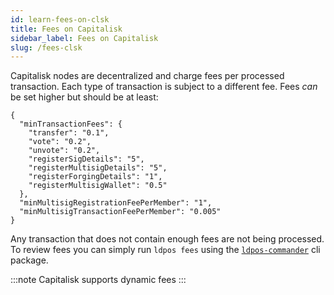 ```yaml
---
id: learn-fees-on-clsk
title: Fees on Capitalisk
sidebar_label: Fees on Capitalisk
slug: /fees-clsk
---
```


Capitalisk nodes are decentralized and charge fees per processed transaction. Each type of transaction is subject to a different fee. Fees _can_ be set higher but should be at least:

```
{
  "minTransactionFees": {
    "transfer": "0.1",
    "vote": "0.2",
    "unvote": "0.2",
    "registerSigDetails": "5",
    "registerMultisigDetails": "5",
    "registerForgingDetails": "1",
    "registerMultisigWallet": "0.5"
  },
  "minMultisigRegistrationFeePerMember": "1",
  "minMultisigTransactionFeePerMember": "0.005"
}
```

Any transaction that does not contain enough fees are not being processed. To review fees you can simply run `ldpos fees` using the [`ldpos-commander`](https://github.com/Capitalisk/ldpos-commander) cli package.

:::note
Capitalisk supports dynamic fees
:::
